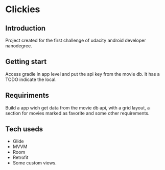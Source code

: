 # Clickies

## Introduction

Project created for the first challenge of udacity android developer nanodegree.

## Getting start

Access gradle in app level and put the api key from the movie db. It has a TODO indicate the local.

## Requiriments

Build a app wich get data from the movie db api, with a grid layout, a section for movies marked as favorite and some other requirements.

## Tech useds

* Glide
* MVVM
* Room
* Retrofit
* Some custom views.